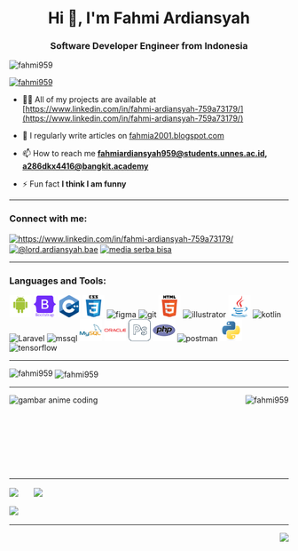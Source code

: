 <h1 align="center">Hi 👋, I'm Fahmi Ardiansyah</h1>
<h3 align="center">Software Developer Engineer from Indonesia</h3>


<p align="left"> <img src="https://komarev.com/ghpvc/?username=fahmi959&label=Profile%20views&color=0e75b6&style=flat" alt="fahmi959" /> </p>

<p align="left"> <a href="https://github.com/fahmi959/github-profile-trophy"><img src="https://github-profile-trophy.vercel.app/?username=ryo-ma&theme=discord" alt="fahmi959" /></a> </p>


- 👨‍💻 All of my projects are available at [https://www.linkedin.com/in/fahmi-ardiansyah-759a73179/](https://www.linkedin.com/in/fahmi-ardiansyah-759a73179/)

- 📝 I regularly write articles on [fahmia2001.blogspot.com](fahmia2001.blogspot.com)

- 📫 How to reach me **fahmiardiansyah959@students.unnes.ac.id, a286dkx4416@bangkit.academy**

- ⚡ Fun fact **I think I am funny**  
<hr>
<h3 align="left">Connect with me:</h3>
<p align="left">
<a href="https://www.linkedin.com/in/fahmi-ardiansyah-759a73179/" target="blank"><img align="center" src="https://raw.githubusercontent.com/rahuldkjain/github-profile-readme-generator/master/src/images/icons/Social/linked-in-alt.svg" alt="https://www.linkedin.com/in/fahmi-ardiansyah-759a73179/" height="30" width="40" /></a>
<a href="https://instagram.com/ardgamingfahmi" target="blank"><img align="center" src="https://raw.githubusercontent.com/rahuldkjain/github-profile-readme-generator/master/src/images/icons/Social/instagram.svg" alt="@lord.ardiansyah.bae" height="30" width="40" /></a>
<a href="https://www.youtube.com/@mediaserbabisa1474/videos"  target="blank"><img align="center" src="https://raw.githubusercontent.com/rahuldkjain/github-profile-readme-generator/master/src/images/icons/Social/youtube.svg" alt="media serba bisa" height="30" width="40" /></a>
</p><hr>

<h3 align="left">Languages and Tools:</h3>
<p align="left"> 
<img src="https://raw.githubusercontent.com/devicons/devicon/master/icons/android/android-original-wordmark.svg" alt="android" width="40" height="40"/>
<img src="https://raw.githubusercontent.com/devicons/devicon/master/icons/bootstrap/bootstrap-plain-wordmark.svg" alt="bootstrap" width="40" height="40"/>
<img src="https://raw.githubusercontent.com/devicons/devicon/master/icons/cplusplus/cplusplus-original.svg" alt="cplusplus" width="40" height="40"/>
<img src="https://raw.githubusercontent.com/devicons/devicon/master/icons/css3/css3-original-wordmark.svg" alt="css3" width="40" height="40"/>
<img src="https://www.vectorlogo.zone/logos/figma/figma-icon.svg" alt="figma" width="40" height="40"/>
<img src="https://www.vectorlogo.zone/logos/git-scm/git-scm-icon.svg" alt="git" width="40" height="40"/>
<img src="https://raw.githubusercontent.com/devicons/devicon/master/icons/html5/html5-original-wordmark.svg" alt="html5" width="40" height="40"/>
<img src="https://www.vectorlogo.zone/logos/adobe_illustrator/adobe_illustrator-icon.svg" alt="illustrator" width="40" height="40"/>
<img src="https://raw.githubusercontent.com/devicons/devicon/master/icons/java/java-original.svg" alt="java" width="40" height="40"/>
<img src="https://www.vectorlogo.zone/logos/kotlinlang/kotlinlang-icon.svg" alt="kotlin" width="40" height="40"/>
<img src="https://laravel.com/assets/img/components/logo-laravel.svg" alt="Laravel" width="40" height="40"/>
<img src="https://www.svgrepo.com/show/303229/microsoft-sql-server-logo.svg" alt="mssql" width="40" height="40"/>
<img src="https://raw.githubusercontent.com/devicons/devicon/master/icons/mysql/mysql-original-wordmark.svg" alt="mysql" width="40" height="40"/>
<img src="https://raw.githubusercontent.com/devicons/devicon/master/icons/oracle/oracle-original.svg" alt="oracle" width="40" height="40"/>
<img src="https://raw.githubusercontent.com/devicons/devicon/master/icons/photoshop/photoshop-line.svg" alt="photoshop" width="40" height="40"/>
<img src="https://raw.githubusercontent.com/devicons/devicon/master/icons/php/php-original.svg" alt="php" width="40" height="40"/>
<img src="https://www.vectorlogo.zone/logos/getpostman/getpostman-icon.svg" alt="postman" width="40" height="40"/>
<img src="https://raw.githubusercontent.com/devicons/devicon/master/icons/python/python-original.svg" alt="python" width="40" height="40"/>
<img src="https://www.vectorlogo.zone/logos/tensorflow/tensorflow-icon.svg" alt="tensorflow" width="40" height="40"/>
</p><hr>


<p><img align="left" src="https://github-readme-stats.vercel.app/api/top-langs?username=fahmi959&show_icons=true&locale=en&layout=compact&include_all_commits=true&theme=defaultk&langs_count=30" alt="fahmi959"/></p>


<p>&nbsp;<img align="center" src="https://github-readme-stats.vercel.app/api?username=fahmi959&show_icons=true&locale=en&include_all_commits=true&theme=default" alt="fahmi959" /></p><hr>


<p><img align="right" src="https://github-readme-streak-stats.herokuapp.com/?user=fahmi959&theme=default" alt="fahmi959" /> 
<img align= "left" alt ="gambar anime coding" width ="295" src="https://developers.giphy.com/branch/master/static/api-512d36c09662682717108a38bbb5c57d.gif"></p>
<br><br><br><br><br><br><br><br><hr>


<div>
   <img align="center" src="https://github-readme-stats.vercel.app/api?username=fahmi959&theme=nord&show_icons=true&include_all_commits=true&count_private=true"/>
  &nbsp; &nbsp; &nbsp;
   <img align="center" src="https://github-readme-stats.vercel.app/api/top-langs/?username=fahmi959&layout=compact&theme=dark&bg_color=2E3440&text_color=88C0D0&rank_icon=88C0D0"/>
   <br />
   <br />
   <img src="https://github-profile-summary-cards.vercel.app/api/cards/profile-details?username=fahmi959&theme=nord_dark"/>
</div>
<hr>

<img align='right' src="https://i.pinimg.com/originals/e8/f4/53/e8f453469a3ec97ecd354df465d73913.gif">
